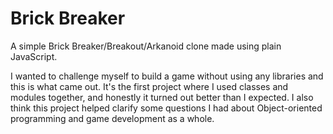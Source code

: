 # Brick Breaker

A simple Brick Breaker/Breakout/Arkanoid clone made using plain JavaScript.

I wanted to challenge myself to build a game without using any libraries and this is what came out. It's the first project where I used classes and modules together, and honestly it turned out better than I expected. I also think this project helped clarify some questions I had about Object-oriented programming and game development as a whole.